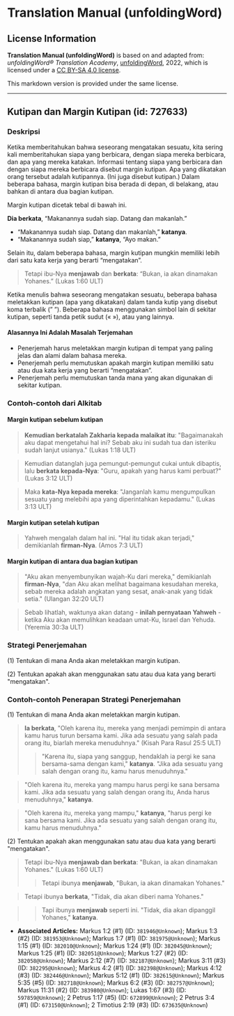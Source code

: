 # Translation Manual (unfoldingWord)

## License Information

**Translation Manual (unfoldingWord)** is based on and adapted from: _unfoldingWord® Translation Academy_, [unfoldingWord](https://unfoldingword.org/utw), 2022, which is licensed under a [CC BY-SA 4.0 license](https://creativecommons.org/licenses/by-sa/4.0/legalcode.en).

This markdown version is provided under the same license.



--------------------------------

## Kutipan dan Margin Kutipan (id: 727633)

### Deskripsi

Ketika memberitahukan bahwa seseorang mengatakan sesuatu, kita sering kali memberitahukan siapa yang berbicara, dengan siapa mereka berbicara, dan apa yang mereka katakan. Informasi tentang siapa yang berbicara dan dengan siapa mereka berbicara disebut margin kutipan. Apa yang dikatakan orang tersebut adalah kutipannya. (Ini juga disebut kutipan.) Dalam beberapa bahasa, margin kutipan bisa berada di depan, di belakang, atau bahkan di antara dua bagian kutipan.

Margin kutipan dicetak tebal di bawah ini.

**Dia berkata**, “Makanannya sudah siap. Datang dan makanlah.”

* “Makanannya sudah siap. Datang dan makanlah,” **katanya**.
* “Makanannya sudah siap,” **katanya**, “Ayo makan.”

Selain itu, dalam beberapa bahasa, margin kutipan mungkin memiliki lebih dari satu kata kerja yang berarti “mengatakan”.

> Tetapi ibu\-Nya **menjawab** dan **berkata**: “Bukan, ia akan dinamakan Yohanes.” (Lukas 1:60 ULT)

Ketika menulis bahwa seseorang mengatakan sesuatu, beberapa bahasa meletakkan kutipan (apa yang dikatakan) dalam tanda kutip yang disebut koma terbalik (” ”). Beberapa bahasa menggunakan simbol lain di sekitar kutipan, seperti tanda petik sudut (« »), atau yang lainnya.

#### Alasannya Ini Adalah Masalah Terjemahan

* Penerjemah harus meletakkan margin kutipan di tempat yang paling jelas dan alami dalam bahasa mereka.
* Penerjemah perlu memutuskan apakah margin kutipan memiliki satu atau dua kata kerja yang berarti “mengatakan”.
* Penerjemah perlu memutuskan tanda mana yang akan digunakan di sekitar kutipan.

### Contoh\-contoh dari Alkitab

#### Margin kutipan sebelum kutipan

> **Kemudian berkatalah Zakharia kepada malaikat itu**: "Bagaimanakah aku dapat mengetahui hal ini? Sebab aku ini sudah tua dan isteriku sudah lanjut usianya." (Lukas 1:18 ULT)

> Kemudian datanglah juga pemungut\-pemungut cukai untuk dibaptis, lalu **berkata kepada\-Nya**: "Guru, apakah yang harus kami perbuat?" (Lukas 3:12 ULT)

> Maka **kata\-Nya kepada mereka**: "Janganlah kamu mengumpulkan sesuatu yang melebihi apa yang diperintahkan kepadamu." (Lukas 3:13 ULT)

#### Margin kutipan setelah kutipan

> Yahweh mengalah dalam hal ini. "Hal itu tidak akan terjadi," demikianlah **firman\-Nya**. (Amos 7:3 ULT)

#### Margin kutipan di antara dua bagian kutipan

> "Aku akan menyembunyikan wajah\-Ku dari mereka," demikianlah **firman\-Nya**, "dan Aku akan melihat bagaimana kesudahan mereka, sebab mereka adalah angkatan yang sesat, anak\-anak yang tidak setia." (Ulangan 32:20 ULT)

> Sebab lihatlah, waktunya akan datang \- **inilah pernyataan Yahweh** \- ketika Aku akan memulihkan keadaan umat\-Ku, Israel dan Yehuda. (Yeremia 30:3a ULT)

### Strategi Penerjemahan

(1\) Tentukan di mana Anda akan meletakkan margin kutipan.

(2\) Tentukan apakah akan menggunakan satu atau dua kata yang berarti "mengatakan".

### Contoh\-contoh Penerapan Strategi Penerjemahan

(1\) Tentukan di mana Anda akan meletakkan margin kutipan.

> **Ia berkata**, "Oleh karena itu, mereka yang menjadi pemimpin di antara kamu harus turun bersama kami. Jika ada sesuatu yang salah pada orang itu, biarlah mereka menuduhnya." (Kisah Para Rasul 25:5 ULT)
> 
> 
> > "Karena itu, siapa yang sanggup, hendaklah ia pergi ke sana bersama\-sama dengan kami," **katanya**. "Jika ada sesuatu yang salah dengan orang itu, kamu harus menuduhnya."

> "Oleh karena itu, mereka yang mampu harus pergi ke sana bersama kami. Jika ada sesuatu yang salah dengan orang itu, Anda harus menuduhnya," **katanya**.

> "Oleh karena itu, mereka yang mampu," **katanya**, "harus pergi ke sana bersama kami. Jika ada sesuatu yang salah dengan orang itu, kamu harus menuduhnya."

(2\) Tentukan apakah akan menggunakan satu atau dua kata yang berarti "mengatakan".

> Tetapi ibu\-Nya **menjawab dan berkata**: "Bukan, ia akan dinamakan Yohanes." (Lukas 1:60 ULT)
> 
> 
> > Tetapi ibunya **menjawab**, "Bukan, ia akan dinamakan Yohanes."

> Tetapi ibunya **berkata**, "Tidak, dia akan diberi nama Yohanes."

> > Tapi ibunya **menjawab** seperti ini. "Tidak, dia akan dipanggil Yohanes," **katanya**.

* **Associated Articles:** Markus 1:2 (#1) (ID: `381946@Unknown`); Markus 1:3 (#2) (ID: `381953@Unknown`); Markus 1:7 (#1) (ID: `381975@Unknown`); Markus 1:15 (#1) (ID: `382010@Unknown`); Markus 1:24 (#1) (ID: `382045@Unknown`); Markus 1:25 (#1) (ID: `382051@Unknown`); Markus 1:27 (#2) (ID: `382058@Unknown`); Markus 2:12 (#7) (ID: `382187@Unknown`); Markus 3:11 (#3) (ID: `382295@Unknown`); Markus 4:2 (#1) (ID: `382398@Unknown`); Markus 4:12 (#3) (ID: `382446@Unknown`); Markus 5:12 (#1) (ID: `382615@Unknown`); Markus 5:35 (#5) (ID: `382718@Unknown`); Markus 6:2 (#3) (ID: `382757@Unknown`); Markus 11:31 (#2) (ID: `383980@Unknown`); Lukas 1:67 (#3) (ID: `597859@Unknown`); 2 Petrus 1:17 (#5) (ID: `672899@Unknown`); 2 Petrus 3:4 (#1) (ID: `673150@Unknown`); 2 Timotius 2:19 (#3) (ID: `673635@Unknown`)

